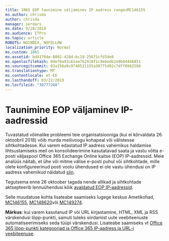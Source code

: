 ```yaml
---
title: 1065 EOP taunimine väljaminev IP aadress rangesMC146155
ms.author: chrisda
author: chrisda
manager: serdars
ms.date: 9/28/2018
ms.audience: ITPro
ms.topic: article
ROBOTS: NOINDEX, NOFOLLOW
localization_priority: Normal
ms.custom: 1065
ms.assetid: bd41784e-8002-428d-bc19-25671cfd34e8
ms.openlocfilehash: 0def0a93c61ea762918f1c9e6edb2e9b04446851
ms.sourcegitcommit: 03a156a9c9740521155a30775492c7dff0982588
ms.translationtype: MT
ms.contentlocale: et-EE
ms.lasthandoff: 03/22/2019
ms.locfileid: "30777268"
---
```

# <a name="deprecation-of-eop-outbound-ip-address-ranges"></a>Taunimine EOP väljaminev IP-aadressid

Tuvastatud võimalike probleemi teie organisatsiooniga (kui ei kõrvaldata 26. oktoobril 2018) võib murda meilivoogu kohapeal või välistesse sihtkohtadesse. Kui varem edastatud IP aadress vahemikus haldamise lihtsustamiseks meil on konsolideerimine kasutatavad saata ja vastu võtta e-posti väljaspool Office 365 Exchange Online kaitse (EOP) IP-aadressid. Meie analüüs näitab, et ühe või mitme välise e-posti puhul või sihtkohtade, mille olete konfigureerinud posti voolu ühendused ei ole vastu ühendusi on IP aadress vahemikud näidatud [siin](https://docs.microsoft.com/office365/SecurityCompliance/eop/exchange-online-protection-ip-addresses).
  
Tegutsema enne 26 oktoober tagada nende allikad ja sihtkohtade aktsepteerib lennuühendusi kõik [avaldatud EOP IP-aadressid](https://docs.microsoft.com/office365/SecurityCompliance/eop/exchange-online-protection-ip-addresses).
  
Selle muudatuse kohta lisateabe saamiseks lugege keskus Ametikohad, [MC146155](https://portal.office.com/AdminPortal/home?switchtomodern=true#/MessageCenter?id=MC146155), [MC148620](https://portal.office.com/AdminPortal/home?switchtomodern=true#/MessageCenter?id=MC148620)või [MC149274](https://portal.office.com/AdminPortal/home?switchtomodern=true#/MessageCenter?id=MC149274).
  
 **Märkus**: kui varem kasutanud IP või URL kirjastamine, HTML, XML ja RSS värskendusi lõpp-punkti, samuti tuleks siirdamist uute veebiteenuste automatiseerimiseks seda tüüpi värskendusi. Lisateabe saamiseks vt [Office 365 lõpp-punkti kategooriad ja Office 365 IP-aadress ja URL-i veebiteenuse](https://techcommunity.microsoft.com/t5/Office-365-Blog/Announcing-Office-365-endpoint-categories-and-Office-365-IP/ba-p/177638).
  

